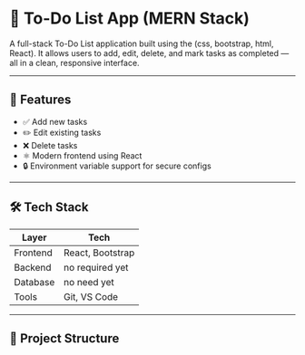 # 📝 To-Do List App (MERN Stack)

A full-stack To-Do List application built using the  (css, bootstrap, html, React). It allows users to add, edit, delete, and mark tasks as completed — all in a clean, responsive interface.

---

## 🚀 Features

- ✅ Add new tasks
- ✏️ Edit existing tasks
- ❌ Delete tasks
- ⚛️ Modern frontend using React
- 🔒 Environment variable support for secure configs

---

## 🛠️ Tech Stack

| Layer       | Tech                     |
|-------------|--------------------------|
| Frontend    | React, Bootstrap         |
| Backend     | no required yet          |
| Database    | no need yet              |
| Tools       | Git, VS Code             |

---


## 📂 Project Structure

